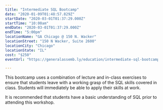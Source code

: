 ```yaml
---
title: "Intermediate SQL Bootcamp"
date: "2020-01-09T01:48:57.829Z"
startDate: "2020-03-01T01:37:29.000Z"
startTime: "10:00am"
endDate: "2020-03-01T01:37:29.000Z"
endTime: "5:00pm"
locationName: "GA Chicago @ 150 N. Wacker"
locationStreet: "150 N Wacker, Suite 2600"
locationCity: "Chicago"
locationState: "IL"
cost: "$250"
eventUrl: "https://generalassemb.ly/education/intermediate-sql-bootcamp-11604657-8f13-44db-9bd4-8199d5721255/chicago/95859"

---
```


This bootcamp uses a combination of lecture and in-class exercises to ensure that students leave with a working grasp of the SQL skills covered in class. Students will immediately be able to apply their skills at work.

It is recommended that students have a basic understanding of SQL prior to attending this workshop.

